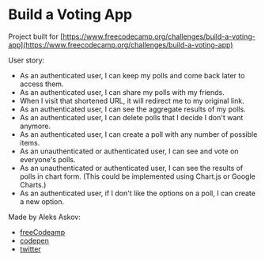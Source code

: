 # Build a Voting App

Project built for [https://www.freecodecamp.org/challenges/build-a-voting-app](https://www.freecodecamp.org/challenges/build-a-voting-app)

User story:
- As an authenticated user, I can keep my polls and come back later to access them.
- As an authenticated user, I can share my polls with my friends.
- When I visit that shortened URL, it will redirect me to my original link.
- As an authenticated user, I can see the aggregate results of my polls.
- As an authenticated user, I can delete polls that I decide I don't want anymore.
- As an authenticated user, I can create a poll with any number of possible items.
- As an unauthenticated or authenticated user, I can see and vote on everyone's polls.
- As an unauthenticated or authenticated user, I can see the results of polls in chart form. (This could be implemented using Chart.js or Google Charts.)
- As an authenticated user, if I don't like the options on a poll, I can create a new option.

Made by Aleks Askov:

- [freeCodeamp](https://www.freecodecamp.org/aleks-askov)
- [codepen](https://codepen.io/askov)
- [twitter](https://twitter.com/AleksandrAskov)
